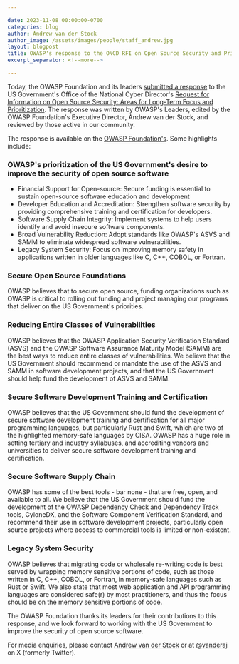 ```yaml
---

date: 2023-11-08 00:00:00-0700
categories: blog
author: Andrew van der Stock
author_image: /assets/images/people/staff_andrew.jpg
layout: blogpost
title: OWASP's response to the ONCD RFI on Open Source Security and Prioritization
excerpt_separator: <!--more-->

---
```


Today, the OWASP Foundation and its leaders [submitted a response](/assets/files/posts/Open-Source%20Software%20Security%20RFI%20Response%20-%20OWASP.pdf) to the US Government's Office of the National Cyber Director's [Request for Information on Open Source Security: Areas for Long-Term Focus and Prioritization](https://www.whitehouse.gov/oncd/briefing-room/2023/08/10/fact-sheet-office-of-the-national-cyber-director-requests-public-comment-on-open-source-software-security-and-memory-safe-programming-languages/). The response was written by OWASP's Leaders, edited by the OWASP Foundation's Executive Director, Andrew van der Stock, and reviewed by those active in our community.

<!--more-->

The response is available on the [OWASP Foundation's](/assets/files/posts/Open-Source%20Software%20Security%20RFI%20Response%20-%20OWASP.pdf). Some highlights include:

### OWASP's prioritization of the US Government's desire to improve the security of open source software

- Financial Support for Open-source: Secure funding is essential to sustain open-source software education and development
- Developer Education and Accreditation: Strengthen software security by providing comprehensive training and certification for developers.
- Software Supply Chain Integrity: Implement systems to help users identify and avoid insecure software components.
- Broad Vulnerability Reduction: Adopt standards like OWASP's ASVS and SAMM to eliminate widespread software vulnerabilities.
- Legacy System Security: Focus on improving memory safety in applications written in older languages like C, C++, COBOL, or Fortran.

### Secure Open Source Foundations

OWASP believes that to secure open source, funding organizations such as OWASP is critical to rolling out funding and project managing our programs that deliver on the US Government's priorities.

### Reducing Entire Classes of Vulnerabilities

OWASP believes that the OWASP Application Security Verification Standard (ASVS) and the OWASP Software Assurance Maturity Model (SAMM) are the best ways to reduce entire classes of vulnerabilities. We believe that the US Government should recommend or mandate the use of the ASVS and SAMM in software development projects, and that the US Government should help fund the development of ASVS and SAMM.

### Secure Software Development Training and Certification

OWASP believes that the US Government should fund the development of secure software development training and certification for all major programming languages, but particularly Rust and Swift, which are two of the highlighted memory-safe languages by CISA. OWASP has a huge role in setting tertiary and industry syllabuses, and accrediting vendors and universities to deliver secure software development training and certification.

### Secure Software Supply Chain

OWASP has some of the best tools - bar none - that are free, open, and available to all. We believe that the US Government should fund the development of the OWASP Dependency Check and Dependency Track tools, CyloneDX, and the Software Component Verification Standard, and recommend their use in software development projects, particularly open source projects where access to commercial tools is limited or non-existent.

### Legacy System Security

OWASP believes that migrating code or wholesale re-writing code is best served by wrapping memory sensitive portions of code, such as those written in C, C++, COBOL, or Fortran, in memory-safe languages such as Rust or Swift. We also state that most web application and API programming languages are considered safe(r) by most practitioners, and thus the focus should be on the memory sensitive portions of code.

The OWASP Foundation thanks its leaders for their contributions to this response, and we look forward to working with the US Government to improve the security of open source software.

For media enquiries, please contact [Andrew van der Stock](mailto:andrew.vanderstock@owasp.com) or at [@vanderaj](https://twitter.com/vanderaj) on X (formerly Twitter).
